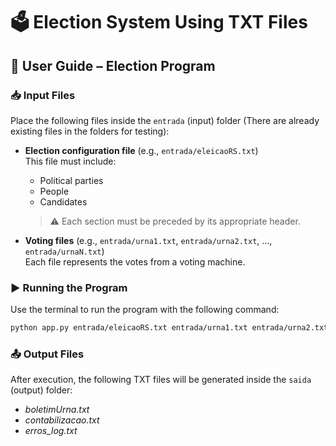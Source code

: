 # 🗳️ Election System Using TXT Files

## 📘 User Guide – Election Program

### 📥 Input Files
Place the following files inside the `entrada` (input) folder
(There are already existing files in the folders for testing):

- **Election configuration file** (e.g., `entrada/eleicaoRS.txt`)  
  This file must include:
  - Political parties  
  - People  
  - Candidates  
  > ⚠️ Each section must be preceded by its appropriate header.

- **Voting files** (e.g., `entrada/urna1.txt`, `entrada/urna2.txt`, ..., `entrada/urnaN.txt`)  
  Each file represents the votes from a voting machine.

### ▶️ Running the Program
Use the terminal to run the program with the following command:

```bash
python app.py entrada/eleicaoRS.txt entrada/urna1.txt entrada/urna2.txt entrada/urna3.txt entrada/urna4.txt entrada/urna5.txt entrada/urna6.txt entrada/urna7.txt
```
### 📤 Output Files 
After execution, the following TXT files will be generated inside the `saida` (output) folder:
 - *boletimUrna.txt*
 - *contabilizacao.txt*
 - *erros_log.txt*
